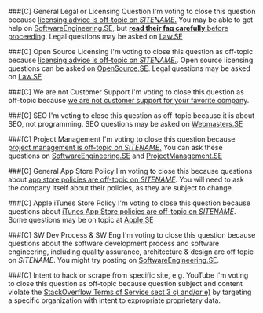 ###[C] General Legal or Licensing Question
I'm voting to close this question because [licensing advice is off-topic on $SITENAME$.](//meta.stackoverflow.com/a/274964) You may be able to get help on [SoftwareEngineering.SE](//softwareengineering.stackexchange.com), but [**read their faq carefully** before proceeding](//softwareengineering.meta.stackexchange.com/questions/7265/when-is-a-software-licensing-question-on-topic). Legal questions may be asked on [Law.SE](//law.stackexchange.com/)

###[C] Open Source Licensing
I'm voting to close this question as off-topic because [licensing advice is off-topic on $SITENAME$.](//meta.stackoverflow.com/a/274964). Open source licensing questions can be asked on [OpenSource.SE](//opensource.stackexchange.com/help/on-topic). Legal questions may be asked on [Law.SE](//law.stackexchange.com/)

###[C] We are not Customer Support
I'm voting to close this question as off-topic because [we are not customer support for your favorite company](//meta.stackoverflow.com/questions/255745/).

###[C] SEO
I'm voting to close this question as off-topic because it is about SEO, not programming. SEO questions may be asked on [Webmasters.SE](//webmasters.stackexchange.com/)

###[C] Project Management
I'm voting to close this question because [project management is off-topic on $SITENAME$.](//meta.stackoverflow.com/a/343841) You can ask these questions on [SoftwareEngineering.SE](//softwareengineering.stackexchange.com) and [ProjectManagement.SE](//pm.stackexchange.com)

###[C] General App Store Policy
I'm voting to close this because questions about [app store policies are off-topic on $SITENAME$](//meta.stackoverflow.com/q/272165). You will need to ask the company itself about their policies, as they are subject to change.

###[C] Apple iTunes Store Policy
I'm voting to close this question because questions about [iTunes App Store policies are off-topic on $SITENAME$](//meta.stackoverflow.com/q/272165). Some questions may be on topic at [Apple.SE](//apple.stackexchange.com/help/on-topic)

###[C] SW Dev Process & SW Eng
I'm voting to close this question because questions about the software development process and software engineering, including quality assurance, architecture & design are off topic on $SITENAME$. You might try posting on [SoftwareEngineering.SE](//meta.stackoverflow.com/a/254571/1677912).

###[C] Intent to hack or scrape from specific site, e.g. YouTube
I'm voting to close this question as off-topic because question subject and content violate the [StackOverflow Terms of Service sect 3 c) and/or e)](https://stackexchange.com/legal/terms-of-service#3SubscriberContent) by targeting a specific organization with intent to expropriate proprietary data.
